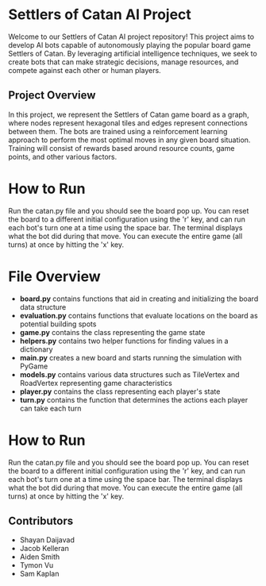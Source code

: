 
# Settlers of Catan AI Project

Welcome to our Settlers of Catan AI project repository! This project aims to develop AI bots capable of autonomously playing the popular board game Settlers of Catan. By leveraging artificial intelligence techniques, we seek to create bots that can make strategic decisions, manage resources, and compete against each other or human players.

## Project Overview

In this project, we represent the Settlers of Catan game board as a graph, where nodes represent hexagonal tiles and edges represent connections between them. The bots are trained using a reinforcement learning approach to perform the most optimal moves in any given board situation. Training will consist of rewards based around resource counts, game points, and other various factors.

# How to Run
Run the catan.py file and you should see the board pop up. You can reset the board to a different initial configuration using the 'r' key, and can run each bot's turn one at a time using the space bar. The terminal displays what the bot did during that move. You can execute the entire game (all turns) at once by hitting the 'x' key. 

# File Overview
- **board.py** contains functions that aid in creating and initializing the board data structure
- **evaluation.py** contains functions that evaluate locations on the board as potential building spots
- **game.py** contains the class representing the game state
- **helpers.py** contains two helper functions for finding values in a dictionary
- **main.py** creates a new board and starts running the simulation with PyGame
- **models.py** contains various data structures such as TileVertex and RoadVertex representing game characteristics
- **player.py** contains the class representing each player's state
- **turn.py** contains the function that determines the actions each player can take each turn

# How to Run
Run the catan.py file and you should see the board pop up. You can reset the board to a different initial configuration using the 'r' key, and can run each bot's turn one at a time using the space bar. The terminal displays what the bot did during that move. You can execute the entire game (all turns) at once by hitting the 'x' key. 

## Contributors

- Shayan Daijavad
- Jacob Kelleran
- Aiden Smith
- Tymon Vu
- Sam Kaplan
